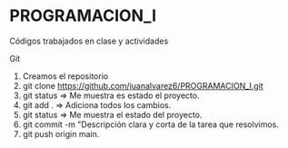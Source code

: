 # PROGRAMACION_I
Códigos trabajados en clase y actividades

Git
1. Creamos el repositorio
2. git clone https://github.com/juanalvarez6/PROGRAMACION_I.git
3. git status => Me muestra es estado el proyecto.
4. git add . => Adiciona todos los cambios.
5. git status => Me muestra el estado del proyecto.
6. git commit -m "Descripción clara y corta de la tarea que resolvimos.
7. git push origin main.